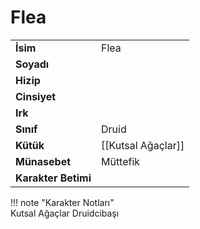 # Flea   
  
<div class="grid" markdown>  
  
|  |  |  
|---|---|  
| **İsim** | Flea |  
| **Soyadı** |  |  
| **Hizip** |  |  
| **Cinsiyet** |  |  
| **Irk** |  |  
| **Sınıf** | Druid |  
| **Kütük** | [[Kutsal Ağaçlar]] |  
| **Münasebet** | Müttefik |  
| **Karakter Betimi** |  |  
  
  
!!! note "Karakter Notları"  
	Kutsal Ağaçlar Druidcibaşı  
  
  
</div>